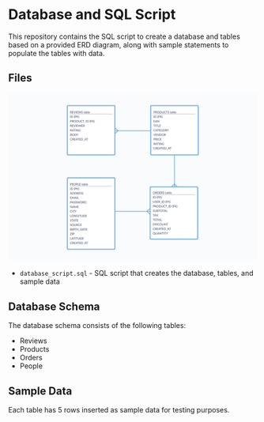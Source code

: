 # Database and SQL Script

This repository contains the SQL script to create a database and tables based on a provided ERD diagram, along with sample statements to populate the tables with data.

## Files
![pict](PIcture/sample-database-erd.png)

- `database_script.sql` - SQL script that creates the database, tables, and sample data

## Database Schema

The database schema consists of the following tables:

- Reviews
- Products 
- Orders
- People

## Sample Data 

Each table has 5 rows inserted as sample data for testing purposes.
